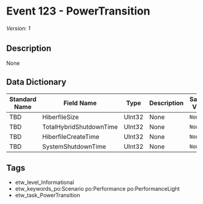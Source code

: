 # Event 123 - PowerTransition
###### Version: 1

## Description
None

## Data Dictionary
|Standard Name|Field Name|Type|Description|Sample Value|
|---|---|---|---|---|
|TBD|HiberfileSize|UInt32|None|`None`|
|TBD|TotalHybridShutdownTime|UInt32|None|`None`|
|TBD|HiberfileCreateTime|UInt32|None|`None`|
|TBD|SystemShutdownTime|UInt32|None|`None`|

## Tags
* etw_level_Informational
* etw_keywords_po:Scenario po:Performance po:PerformanceLight
* etw_task_PowerTransition